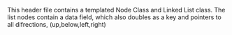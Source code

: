 This header file contains a templated Node Class and Linked List class. The list nodes contain a data field, which also doubles as a key and pointers to all difrections, (up,below,left,right) 
